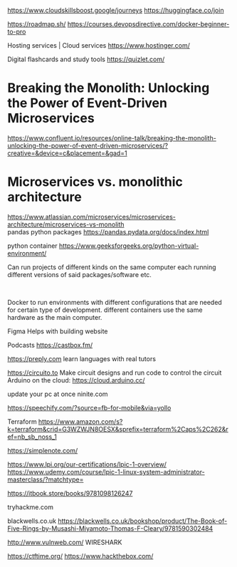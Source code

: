 https://www.cloudskillsboost.google/journeys
https://huggingface.co/join

https://roadmap.sh/
https://courses.devopsdirective.com/docker-beginner-to-pro

Hosting services | Cloud services
https://www.hostinger.com/


Digital flashcards and study tools
https://quizlet.com/
<br>
# Breaking the Monolith: Unlocking the Power of Event-Driven Microservices
https://www.confluent.io/resources/online-talk/breaking-the-monolith-unlocking-the-power-of-event-driven-microservices/?creative=&device=c&placement=&gad=1
# Microservices vs. monolithic architecture
https://www.atlassian.com/microservices/microservices-architecture/microservices-vs-monolith
<br>
pandas python packages
https://pandas.pydata.org/docs/index.html

python container
https://www.geeksforgeeks.org/python-virtual-environment/

Can run projects of different kinds on the same computer
each running different versions of said packages/software etc.

<br>

Docker
to run environments with different configurations that are needed for certain type of development.
different containers use the same hardware as the main computer. 


Figma
Helps with building website

Podcasts
https://castbox.fm/


https://preply.com
learn languages with real tutors


https://circuito.to
Make circuit designs and run code to control the circuit
Arduino on the cloud: https://cloud.arduino.cc/


update your pc at once
ninite.com


https://speechify.com/?source=fb-for-mobile&via=yollo


Terraform
https://www.amazon.com/s?k=terraform&crid=G3WZWJN8OESX&sprefix=terraform%2Caps%2C262&ref=nb_sb_noss_1

https://simplenote.com/

https://www.lpi.org/our-certifications/lpic-1-overview/
https://www.udemy.com/course/lpic-1-linux-system-administrator-masterclass/?matchtype=

https://itbook.store/books/9781098126247


tryhackme.com

blackwells.co.uk
https://blackwells.co.uk/bookshop/product/The-Book-of-Five-Rings-by-Musashi-Miyamoto-Thomas-F-Cleary/9781590302484


http://www.vulnweb.com/
WIRESHARK


https://ctftime.org/
https://www.hackthebox.com/
